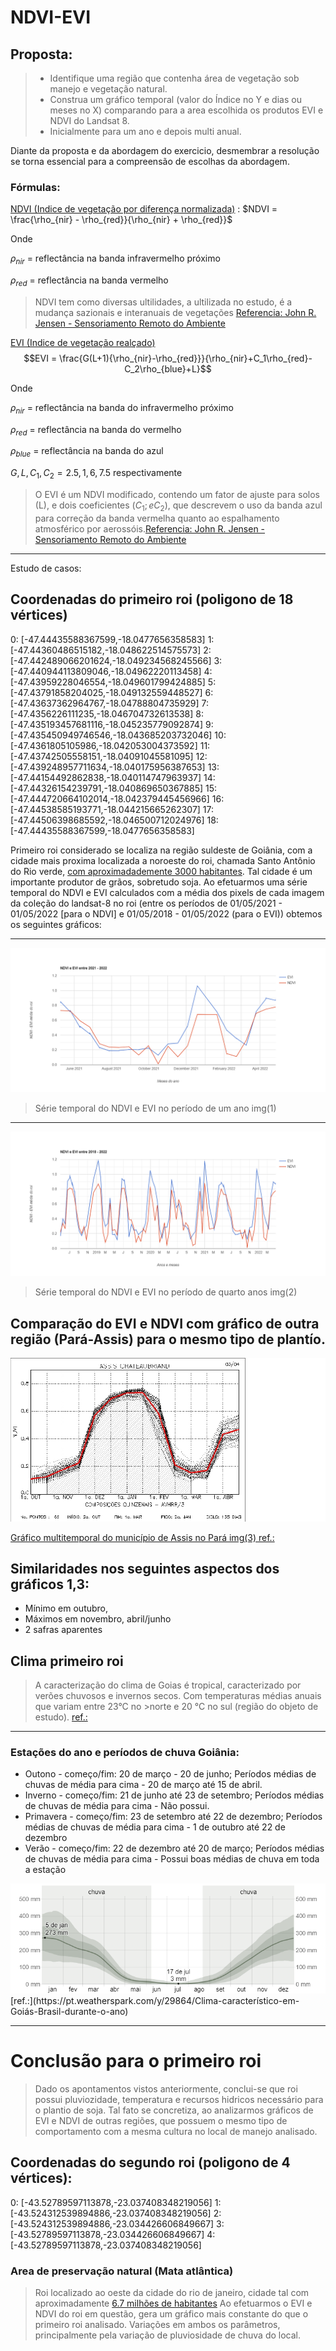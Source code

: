 # NDVI-EVI


## Proposta:
>- Identifique uma região que contenha área de vegetação sob manejo e vegetação natural.
>- Construa um gráfico temporal (valor do Índice no Y e dias ou meses no X) comparando para a area escolhida os produtos EVI e NDVI do Landsat 8.
>- Inicialmente para um ano e depois multi anual.

Diante da proposta e da abordagem do exercicio, desmembrar a resolução se torna essencial para a compreensão de escolhas da abordagem.


### Fórmulas:
[NDVI (Indice de vegetação por diferença normalizada)](https://en.wikipedia.org/wiki/Normalized_difference_vegetation_index) : $NDVI = \frac{\rho_{nir} - \rho_{red}}{\rho_{nir} + \rho_{red}}$

Onde 

$\rho_{nir}$ = reflectância na banda infravermelho próximo

$\rho_{red}$ = reflectância na banda vermelho

> NDVI tem como diversas ultilidades, a ultilizada no estudo, é a mudança sazionais e interanuais de vegetações 
[Referencia: John R. Jensen - Sensoriamento Remoto do Ambiente ](https://libgen.is/book/index.php?md5=231A0EB2C386CB0B55510D6DC1CC269F)

[EVI (Indice de vegetação realçado)](https://en.wikipedia.org/wiki/Enhanced_vegetation_index)$$EVI = \frac{G(L+1){\rho_{nir}-\rho_{red}}}{\rho_{nir}+C_1\rho_{red}-C_2\rho_{blue}+L}$$

Onde

$\rho_{nir}$ = reflectância na banda do infravermelho próximo

$\rho_{red}$ = reflectância na banda do vermelho

$\rho_{blue}$ = reflectância na banda do azul

$G, L, C_1, C_2 = 2.5, 1, 6, 7.5$
respectivamente

>O EVI é um NDVI modificado, contendo um fator de ajuste para solos (L), e dois coeficientes $(C_1; e C_2)$,
>que descrevem o uso da banda azul para correção da banda vermelha quanto ao espalhamento atmosférico por aerossóis.[Referencia: John R. Jensen - Sensoriamento Remoto do Ambiente](https://libgen.is/book/index.php?md5=231A0EB2C386CB0B55510D6DC1CC269F)

---

Estudo de casos:
## Coordenadas do primeiro roi (poligono de 18 vértices)
0: [-47.44435588367599,-18.0477656358583]
1: [-47.44360486515182,-18.048622514575573]
2: [-47.442489066201624,-18.049234568245566]
3: [-47.440944113809046,-18.04962220113458]
4: [-47.43959228046554,-18.049601799424885]
5: [-47.43791858204025,-18.049132559448527]
6: [-47.43637362964767,-18.04788804735929]
7: [-47.4356226111235,-18.046704732613538]
8: [-47.435193457681116,-18.045235779092874]
9: [-47.435450949746546,-18.043685203732046]
10: [-47.4361805105986,-18.042053004373592]
11: [-47.43742505558151,-18.04091045581095]
12: [-47.439248957711634,-18.040175956387653]
13: [-47.44154492862838,-18.040114747963937]
14: [-47.44326154239791,-18.040869650367885]
15: [-47.444720664102014,-18.042379445456966]
16: [-47.44538585193771,-18.044215665262307]
17: [-47.44506398685592,-18.046500712024976]
18: [-47.44435588367599,-18.0477656358583]



Primeiro roi considerado se localiza na região suldeste de Goiânia, com a cidade mais proxima localizada a noroeste do roi, chamada Santo Antônio do Rio verde, [com aproximadademente 3000 habitantes](https://pt.wikipedia.org/wiki/Santo_Antônio_do_Rio_Verde). Tal cidade é um importante produtor de grãos, sobretudo soja. Ao efetuarmos uma série temporal do NDVI e EVI calculados com a média dos pixels de cada imagem da coleção do landsat-8 no roi (entre os períodos de 01/05/2021 - 01/05/2022 [para o NDVI] e 01/05/2018 - 01/05/2022 (para o EVI)) obtemos os seguintes gráficos:

---
<img src = "ee-chart (4).png">

> Série temporal do NDVI e EVI no período de um ano img(1)

---
<img src = "ee-chart (3).png">

> Série temporal do NDVI e EVI no período de quarto anos img(2)


## Comparação do EVI e NDVI com gráfico de outra região (Pará-Assis) para o mesmo tipo de plantío.
<img src = "Figura-2-Perfis-do-NDVI-de-areas-de-soja-no-municipio-de-Assis-Chateaubriand.png">

[Gráfico multitemporal do município de Assis no Pará img(3) ref.:](https://www.researchgate.net/publication/228436582_Uso_de_perfis_multi-tempoais_de_NDVIAVHRR_no_acompanhamento_da_cultura_da_soja_no_oeste_do_Parana)

## Similaridades nos seguintes aspectos dos gráficos 1,3:
* Mínimo em outubro,
* Máximos em novembro, abril/junho
* 2 safras aparentes

## Clima primeiro roi
>A caracterização do clima de Goias é tropical, caracterizado por verões chuvosos e invernos secos. Com temperaturas médias anuais que variam entre 23°C no >norte e 20 °C no sul (região do objeto de estudo).
[ref.:](https://www.goias.gov.br/conheca-goias/geografia.html#:~:text=O%20clima%20em%20Goiás%20é,Norte%2C%20e%2020ºC%20ao%20Sul.)

---

### Estações do ano e períodos de chuva Goiânia:
* Outono - começo/fim: 20 de março - 20 de junho; Períodos médias de chuvas de média para cima - 20 de março até 15 de abril.
* Inverno - começo/fim: 21 de junho até 23 de setembro; Períodos médias de chuvas de média para cima - Não possui.
* Primavera - começo/fim: 23 de setembro até 22 de dezembro; Períodos médias de chuvas de média para cima - 1 de outubro até 22 de dezembro
* Verão - começo/fim: 22 de dezembro até 20 de março; Períodos médias de chuvas de média para cima - Possui boas médias de chuva em toda a estação

<img src = "Chuva mensal média em em Goiás.png">
[ref.:](https://pt.weatherspark.com/y/29864/Clima-característico-em-Goiás-Brasil-durante-o-ano)

---

# Conclusão para o primeiro roi
> Dado os apontamentos vistos anteriormente, conclui-se que roi possui pluviozidade, temperatura e recursos hidricos necessário para o plantio de soja. Tal fato se concretiza, ao analizarmos gráficos de EVI e NDVI de outras regiões, que possuem o mesmo tipo de comportamento com a mesma cultura no local de manejo analisado.


## Coordenadas do segundo roi (poligono de 4 vértices):
0: [-43.52789597113878,-23.037408348219056]
1: [-43.524312539894886,-23.037408348219056]
2: [-43.524312539894886,-23.034426606849667]
3: [-43.52789597113878,-23.034426606849667]
4: [-43.52789597113878,-23.037408348219056]

### Area de preservação natural (Mata atlântica)
> Roi localizado ao oeste da cidade do rio de janeiro, cidade tal com aproximadamente [6.7 milhões de habitantes](https://cidades.ibge.gov.br/brasil/rj/rio-de-janeiro/panorama) Ao efetuarmos o EVI e NDVI do roi em questão, gera um gráfico mais constante do que o primeiro roi analisado. Variações em ambos os parâmetros, principalmente pela variação de pluviosidade de chuva do local.

